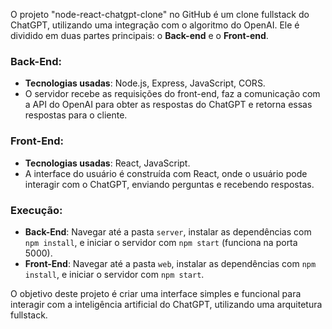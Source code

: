 O projeto "node-react-chatgpt-clone" no GitHub é um clone fullstack do ChatGPT, utilizando uma integração com o algoritmo do OpenAI. Ele é dividido em duas partes principais: o **Back-end** e o **Front-end**.

### **Back-End**:
- **Tecnologias usadas**: Node.js, Express, JavaScript, CORS.
- O servidor recebe as requisições do front-end, faz a comunicação com a API do OpenAI para obter as respostas do ChatGPT e retorna essas respostas para o cliente.

### **Front-End**:
- **Tecnologias usadas**: React, JavaScript.
- A interface do usuário é construída com React, onde o usuário pode interagir com o ChatGPT, enviando perguntas e recebendo respostas.

### **Execução**:
- **Back-End**: Navegar até a pasta `server`, instalar as dependências com `npm install`, e iniciar o servidor com `npm start` (funciona na porta 5000).
- **Front-End**: Navegar até a pasta `web`, instalar as dependências com `npm install`, e iniciar o servidor com `npm start`.

O objetivo deste projeto é criar uma interface simples e funcional para interagir com a inteligência artificial do ChatGPT, utilizando uma arquitetura fullstack.

